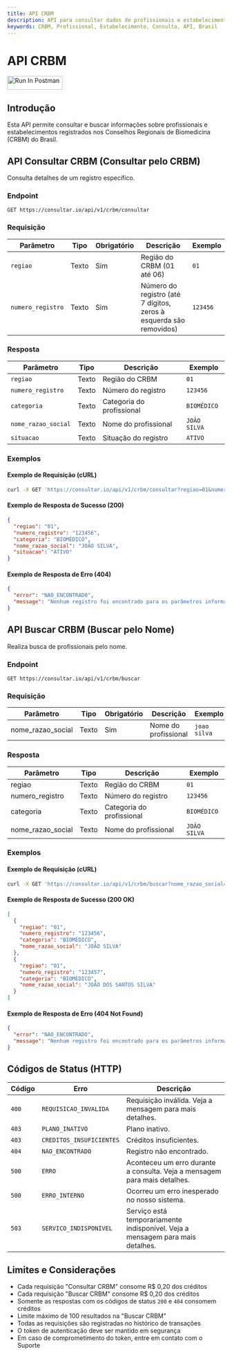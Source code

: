```yaml
---
title: API CRBM
description: API para consultar dados de profissionais e estabelecimentos no Conselho Regional de Biomedicina (CRBM)
keywords: CRBM, Profissional, Estabelecimento, Consulta, API, Brasil
---
```


# API CRBM

[<img src="https://run.pstmn.io/button.svg" alt="Run In Postman" style="width: 128px; height: 32px;">](https://god.gw.postman.com/run-collection/49657121-67b8bdd6-d2a3-4670-919d-23be3058fa49?action=collection%2Ffork&source=rip_markdown&collection-url=entityId%3D49657121-67b8bdd6-d2a3-4670-919d-23be3058fa49%26entityType%3Dcollection%26workspaceId%3Daff38029-3b6a-4292-a751-b410e14cec19)

## Introdução

Esta API permite consultar e buscar informações sobre profissionais e estabelecimentos registrados nos Conselhos Regionais de Biomedicina (CRBM) do Brasil.

## API Consultar CRBM (Consultar pelo CRBM)

Consulta detalhes de um registro específico.

### Endpoint

`GET https://consultar.io/api/v1/crbm/consultar`

### Requisição

| Parâmetro | Tipo | Obrigatório | Descrição | Exemplo |
| --- | --- | --- | --- | --- |
| `regiao` | Texto | Sim | Região do CRBM (01 até 06) | `01` |
| `numero_registro` | Texto | Sim | Número do registro (até 7 dígitos, zeros à esquerda são removidos) | `123456` |

### Resposta

| Parâmetro           | Tipo  | Descrição                 | Exemplo      |
| ------------------- | ----- | ------------------------- | ------------ |
| `regiao`            | Texto | Região do CRBM            | `01`         |
| `numero_registro`   | Texto | Número do registro        | `123456`     |
| `categoria`         | Texto | Categoria do profissional | `BIOMÉDICO`  |
| `nome_razao_social` | Texto | Nome do profissional      | `JOÃO SILVA` |
| `situacao`          | Texto | Situação do registro      | `ATIVO`      |

### Exemplos

#### Exemplo de Requisição (cURL)

```bash
curl -X GET 'https://consultar.io/api/v1/crbm/consultar?regiao=01&numero_registro=123456' -H 'Authorization: Token <seu-token>'
```

#### Exemplo de Resposta de Sucesso (200)

```json
{
  "regiao": "01",
  "numero_registro": "123456",
  "categoria": "BIOMÉDICO",
  "nome_razao_social": "JOÃO SILVA",
  "situacao": "ATIVO"
}
```

#### Exemplo de Resposta de Erro (404)

```json
{
  "error": "NAO_ENCONTRADO",
  "message": "Nenhum registro foi encontrado para os parâmetros informados."
}
```

## API Buscar CRBM (Buscar pelo Nome)

Realiza busca de profissionais pelo nome.

### Endpoint

`GET https://consultar.io/api/v1/crbm/buscar`

### Requisição

| Parâmetro | Tipo | Obrigatório | Descrição | Exemplo |
| --- | --- | --- | --- | --- |
| nome_razao_social | Texto | Sim | Nome do profissional | `joao silva` |

### Resposta

| Parâmetro         | Tipo  | Descrição                 | Exemplo      |
| ----------------- | ----- | ------------------------- | ------------ |
| regiao            | Texto | Região do CRBM            | `01`         |
| numero_registro   | Texto | Número do registro        | `123456`     |
| categoria         | Texto | Categoria do profissional | `BIOMÉDICO`  |
| nome_razao_social | Texto | Nome do profissional      | `JOÃO SILVA` |

### Exemplos

#### Exemplo de Requisição (cURL)

```bash
curl -X GET 'https://consultar.io/api/v1/crbm/buscar?nome_razao_social=joao+silva' -H 'Authorization: Token <seu-token>'
```

#### Exemplo de Resposta de Sucesso (200 OK)

```json
[
  {
    "regiao": "01",
    "numero_registro": "123456",
    "categoria": "BIOMÉDICO",
    "nome_razao_social": "JOÃO SILVA"
  },
  {
    "regiao": "01",
    "numero_registro": "123457",
    "categoria": "BIOMÉDICO",
    "nome_razao_social": "JOÃO DOS SANTOS SILVA"
  }
]
```

#### Exemplo de Resposta de Erro (404 Not Found)

```json
{
  "error": "NAO_ENCONTRADO",
  "message": "Nenhum registro foi encontrado para os parâmetros informados."
}
```

## Códigos de Status (HTTP)

| Código | Erro | Descrição |
| --- | --- | --- |
| `400` | `REQUISICAO_INVALIDA` | Requisição inválida. Veja a mensagem para mais detalhes. |
| `403` | `PLANO_INATIVO` | Plano inativo. |
| `403` | `CREDITOS_INSUFICIENTES` | Créditos insuficientes. |
| `404` | `NAO_ENCONTRADO` | Registro não encontrado. |
| `500` | `ERRO` | Aconteceu um erro durante a consulta. Veja a mensagem para mais detalhes. |
| `500` | `ERRO_INTERNO` | Ocorreu um erro inesperado no nosso sistema. |
| `503` | `SERVICO_INDISPONIVEL` | Serviço está temporariamente indisponível. Veja a mensagem para mais detalhes. |

## Limites e Considerações

- Cada requisição "Consultar CRBM" consome R$ 0,20 dos créditos
- Cada requisição "Buscar CRBM" consome R$ 0,20 dos créditos
- Somente as respostas com os códigos de status `200` e `404` consomem créditos
- Limite máximo de 100 resultados na "Buscar CRBM"
- Todas as requisições são registradas no histórico de transações
- O token de autenticação deve ser mantido em segurança
- Em caso de comprometimento do token, entre em contato com o Suporte
